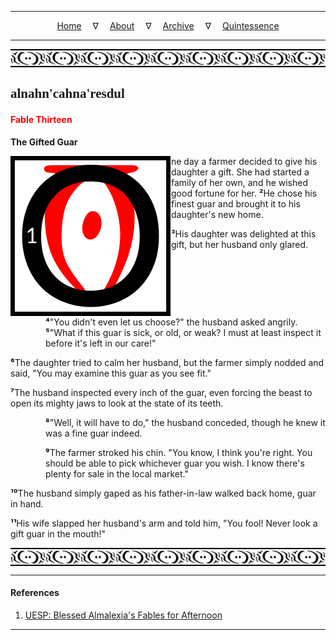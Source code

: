 
---

<!--- Local CSS Font Loading -->

<style>
@font-face {
    font-family: HayghinDaedric;
    src: url('../../../../../assets/fonts/ttf/HayghinDaedric.ttf') format('truetype');
    font-weight: medium;
    font-style: normal;
}
</style>

<!--- Jekyll Page Links -->

<center>
<a href="../../../../../index.html">Home</a>
&emsp;&nabla;&emsp;
<a href="../../../../about/index.html">About</a>
&emsp;&nabla;&emsp;
<a href="../../../../archive/index.html">Archive</a>
&emsp;&nabla;&emsp;
<a href="../../../index.html">Quintessence</a>
</center>

<!--- Markdown Body Below: -->

---

<img align="center" alt="Bordering" src="../../../../../assets/images/symbols/velothi_pattern_long_by_lukkar.svg">

## <span style="font-family:HayghinDaedric">alnahn'cahna'resdul</Span>

#### <span style="color:red">Fable Thirteen</Span>

__The Gifted Guar__

<img align="left" alt="O" src="../../../project/resources/initials/svg/letters/letter_o.svg">ne day a farmer decided to give his daughter a gift. She had started a family of her own, and he wished good fortune for her.
<b>&sup2;</b>He chose his finest guar and brought it to his daughter's new home.

<b>&sup3;</b>His daughter was delighted at this gift, but her husband only glared.

<span style="display:inline-block;padding-left:4em"><b>&#8308;</b>"You didn't even let us choose?" the husband asked angrily.
<b>&#8309;</b>"What if this guar is sick, or old, or weak? I must at least inspect it before it's left in our care!"</span>

<b>&#8310;</b>The daughter tried to calm her husband, but the farmer simply nodded and said, "You may examine this guar as you see fit."

<b>&#8311;</b>The husband inspected every inch of the guar, even forcing the beast to open its mighty jaws to look at the state of its teeth.

<span style="display:inline-block;padding-left:4em"><b>&#8312;</b>"Well, it will have to do," the husband conceded, though he knew it was a fine guar indeed.</span>

<span style="display:inline-block;padding-left:4em"><b>&#8313;</b>The farmer stroked his chin. "You know, I think you're right. You should be able to pick whichever guar you wish. I know there's plenty for sale in the local market."</span>

<b>&sup1;&#8304;</b>The husband simply gaped as his father-in-law walked back home, guar in hand.

<b>&sup1;&sup1;</b>His wife slapped her husband's arm and told him, "You fool! Never look a gift guar in the mouth!"

<img align="center" alt="Bordering" src="../../../../../assets/images/symbols/velothi_pattern_long_by_lukkar.svg">

---

#### References

1. [UESP: Blessed Almalexia's Fables for Afternoon][1]

[1]: https://en.uesp.net/wiki/Online:Blessed_Almalexia%27s_Fables_for_Afternoon

---

